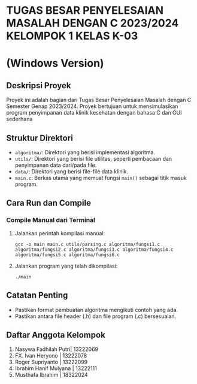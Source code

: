 # TUGAS BESAR PENYELESAIAN MASALAH DENGAN C 2023/2024 KELOMPOK 1 KELAS K-03
# (Windows Version)

## Deskripsi Proyek
Proyek ini adalah bagian dari Tugas Besar Penyelesaian Masalah dengan C Semester Genap 2023/2024. Proyek bertujuan untuk mensimulasikan program penyimpanan data klinik kesehatan dengan bahasa C dan GUI sederhana

## Struktur Direktori
- `algoritma/`: Direktori yang berisi implementasi algoritma.
- `utils/`: Direktori yang berisi file utilitas, seperti pembacaan dan penyimpanan data dari/pada file.
- `data/`: Direktori yang berisi file-file data klinik.
- `main.c`: Berkas utama yang memuat fungsi `main()` sebagai titik masuk program.

## Cara Run dan Compile
### Compile Manual dari Terminal
1. Jalankan perintah kompilasi manual:
   ```
   gcc -o main main.c utils/parsing.c algoritma/fungsi1.c algoritma/fungsi2.c algoritma/fungsi3.c algoritma/fungsi4.c algoritma/fungsi5.c algoritma/fungsi6.c 
   ```
2. Jalankan program yang telah dikompilasi:
   ```
   ./main
   ```

## Catatan Penting
- Pastikan format pembuatan algoritma mengikuti contoh yang ada.
- Pastikan antara file header (.h) dan file program (.c) bersesuaian.

## Daftar Anggota Kelompok
1. Nasywa Fadhilah Putri| 13222069
2. FX. Ivan Heryono | 13222078
3. Roger Supriyanto | 13222099
4. Ibrahim Hanif Mulyana | 13222111
5. Musthafa Ibrahim | 18322024 
